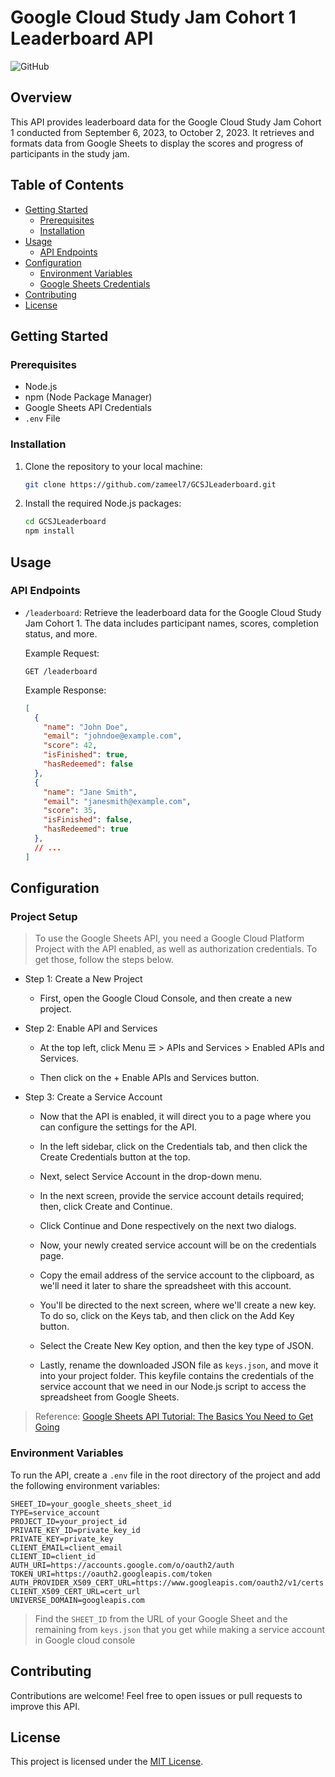 # Google Cloud Study Jam Cohort 1 Leaderboard API

![GitHub](https://img.shields.io/github/license/zameel7/GCSJLeaderboard)

## Overview

This API provides leaderboard data for the Google Cloud Study Jam Cohort 1 conducted from September 6, 2023, to October 2, 2023. It retrieves and formats data from Google Sheets to display the scores and progress of participants in the study jam.

## Table of Contents

- [Getting Started](#getting-started)
  - [Prerequisites](#prerequisites)
  - [Installation](#installation)
- [Usage](#usage)
  - [API Endpoints](#api-endpoints)
- [Configuration](#configuration)
  - [Environment Variables](#environment-variables)
  - [Google Sheets Credentials](#google-sheets-credentials)
- [Contributing](#contributing)
- [License](#license)

## Getting Started

### Prerequisites

- Node.js
- npm (Node Package Manager)
- Google Sheets API Credentials
- `.env` File

### Installation

1. Clone the repository to your local machine:

   ```bash
   git clone https://github.com/zameel7/GCSJLeaderboard.git
   ```

2. Install the required Node.js packages:

   ```bash
   cd GCSJLeaderboard
   npm install
   ```

## Usage

### API Endpoints

- `/leaderboard`: Retrieve the leaderboard data for the Google Cloud Study Jam Cohort 1. The data includes participant names, scores, completion status, and more.

   Example Request:

   ```http
   GET /leaderboard
   ```

   Example Response:

   ```json
   [
     {
       "name": "John Doe",
       "email": "johndoe@example.com",
       "score": 42,
       "isFinished": true,
       "hasRedeemed": false
     },
     {
       "name": "Jane Smith",
       "email": "janesmith@example.com",
       "score": 35,
       "isFinished": false,
       "hasRedeemed": true
     },
     // ...
   ]
   ```

## Configuration

### Project Setup

> To use the Google Sheets API, you need a Google Cloud Platform Project with the API enabled, as well as authorization credentials. To get those, follow the steps below.

- Step 1: Create a New Project

    - First, open the Google Cloud Console, and then create a new project.

- Step 2: Enable API and Services

    - At the top left, click Menu ☰ > APIs and Services > Enabled APIs and Services.

    - Then click on the + Enable APIs and Services button.

- Step 3: Create a Service Account

    - Now that the API is enabled, it will direct you to a page where you can configure the settings for the API.

    - In the left sidebar, click on the Credentials tab, and then click the Create Credentials button at the top.

    - Next, select Service Account in the drop-down menu.

    - In the next screen, provide the service account details required; then, click Create and Continue.

    - Click Continue and Done respectively on the next two dialogs.

    - Now, your newly created service account will be on the credentials page.

    - Copy the email address of the service account to the clipboard, as we'll need it later to share the spreadsheet with this account.

    - You'll be directed to the next screen, where we'll create a new key. To do so, click on the Keys tab, and then click on the Add Key button.

    - Select the Create New Key option, and then the key type of JSON.

    - Lastly, rename the downloaded JSON file as ```keys.json```, and move it into your project folder. This keyfile contains the credentials of the service account that we need in our Node.js script to access the spreadsheet from Google Sheets.

> Reference: [Google Sheets API Tutorial: The Basics You Need to Get Going](https://stateful.com/blog/google-sheets-api-tutorial)

### Environment Variables

To run the API, create a `.env` file in the root directory of the project and add the following environment variables:

```env
SHEET_ID=your_google_sheets_sheet_id
TYPE=service_account
PROJECT_ID=your_project_id
PRIVATE_KEY_ID=private_key_id
PRIVATE_KEY=private_key
CLIENT_EMAIL=client_email
CLIENT_ID=client_id
AUTH_URI=https://accounts.google.com/o/oauth2/auth
TOKEN_URI=https://oauth2.googleapis.com/token
AUTH_PROVIDER_X509_CERT_URL=https://www.googleapis.com/oauth2/v1/certs
CLIENT_X509_CERT_URL=cert_url
UNIVERSE_DOMAIN=googleapis.com
```

> Find the ```SHEET_ID``` from the URL of your Google Sheet and the remaining from ```keys.json``` that you get while making a service account in Google cloud console

## Contributing

Contributions are welcome! Feel free to open issues or pull requests to improve this API.

## License

This project is licensed under the [MIT License](LICENSE).